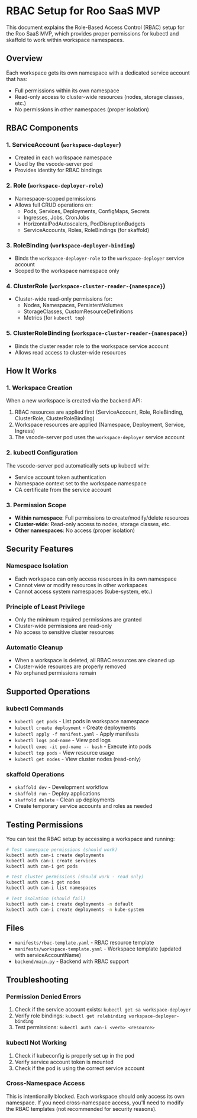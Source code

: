 # RBAC Setup for Roo SaaS MVP

This document explains the Role-Based Access Control (RBAC) setup for the Roo SaaS MVP, which provides proper permissions for kubectl and skaffold to work within workspace namespaces.

## Overview

Each workspace gets its own namespace with a dedicated service account that has:
- Full permissions within its own namespace
- Read-only access to cluster-wide resources (nodes, storage classes, etc.)
- No permissions in other namespaces (proper isolation)

## RBAC Components

### 1. ServiceAccount (`workspace-deployer`)
- Created in each workspace namespace
- Used by the vscode-server pod
- Provides identity for RBAC bindings

### 2. Role (`workspace-deployer-role`)
- Namespace-scoped permissions
- Allows full CRUD operations on:
  - Pods, Services, Deployments, ConfigMaps, Secrets
  - Ingresses, Jobs, CronJobs
  - HorizontalPodAutoscalers, PodDisruptionBudgets
  - ServiceAccounts, Roles, RoleBindings (for skaffold)

### 3. RoleBinding (`workspace-deployer-binding`)
- Binds the `workspace-deployer-role` to the `workspace-deployer` service account
- Scoped to the workspace namespace only

### 4. ClusterRole (`workspace-cluster-reader-{namespace}`)
- Cluster-wide read-only permissions for:
  - Nodes, Namespaces, PersistentVolumes
  - StorageClasses, CustomResourceDefinitions
  - Metrics (for `kubectl top`)

### 5. ClusterRoleBinding (`workspace-cluster-reader-{namespace}`)
- Binds the cluster reader role to the workspace service account
- Allows read access to cluster-wide resources

## How It Works

### 1. Workspace Creation
When a new workspace is created via the backend API:
1. RBAC resources are applied first (ServiceAccount, Role, RoleBinding, ClusterRole, ClusterRoleBinding)
2. Workspace resources are applied (Namespace, Deployment, Service, Ingress)
3. The vscode-server pod uses the `workspace-deployer` service account

### 2. kubectl Configuration
The vscode-server pod automatically sets up kubectl with:
- Service account token authentication
- Namespace context set to the workspace namespace
- CA certificate from the service account

### 3. Permission Scope
- **Within namespace**: Full permissions to create/modify/delete resources
- **Cluster-wide**: Read-only access to nodes, storage classes, etc.
- **Other namespaces**: No access (proper isolation)

## Security Features

### Namespace Isolation
- Each workspace can only access resources in its own namespace
- Cannot view or modify resources in other workspaces
- Cannot access system namespaces (kube-system, etc.)

### Principle of Least Privilege
- Only the minimum required permissions are granted
- Cluster-wide permissions are read-only
- No access to sensitive cluster resources

### Automatic Cleanup
- When a workspace is deleted, all RBAC resources are cleaned up
- Cluster-wide resources are properly removed
- No orphaned permissions remain

## Supported Operations

### kubectl Commands
- `kubectl get pods` - List pods in workspace namespace
- `kubectl create deployment` - Create deployments
- `kubectl apply -f manifest.yaml` - Apply manifests
- `kubectl logs pod-name` - View pod logs
- `kubectl exec -it pod-name -- bash` - Execute into pods
- `kubectl top pods` - View resource usage
- `kubectl get nodes` - View cluster nodes (read-only)

### skaffold Operations
- `skaffold dev` - Development workflow
- `skaffold run` - Deploy applications
- `skaffold delete` - Clean up deployments
- Create temporary service accounts and roles as needed

## Testing Permissions

You can test the RBAC setup by accessing a workspace and running:

```bash
# Test namespace permissions (should work)
kubectl auth can-i create deployments
kubectl auth can-i create services
kubectl auth can-i get pods

# Test cluster permissions (should work - read only)
kubectl auth can-i get nodes
kubectl auth can-i list namespaces

# Test isolation (should fail)
kubectl auth can-i create deployments -n default
kubectl auth can-i create deployments -n kube-system
```

## Files

- `manifests/rbac-template.yaml` - RBAC resource template
- `manifests/workspace-template.yaml` - Workspace template (updated with serviceAccountName)
- `backend/main.py` - Backend with RBAC support

## Troubleshooting

### Permission Denied Errors
1. Check if the service account exists: `kubectl get sa workspace-deployer`
2. Verify role bindings: `kubectl get rolebinding workspace-deployer-binding`
3. Test permissions: `kubectl auth can-i <verb> <resource>`

### kubectl Not Working
1. Check if kubeconfig is properly set up in the pod
2. Verify service account token is mounted
3. Check if the pod is using the correct service account

### Cross-Namespace Access
This is intentionally blocked. Each workspace should only access its own namespace. If you need cross-namespace access, you'll need to modify the RBAC templates (not recommended for security reasons).
